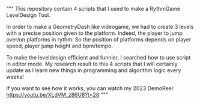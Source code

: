""" 
This repository contain 4 scripts that I used to make a RythmGame LevelDesign Tool.

In order to make a GeometryDash like videogame, we had to create 3 levels with a precise position given to the platform.
Indeed, the player to jump over/on platforms in rythm. So the position of platforms depends on player speed, player jump height and bpm/tempo. 

To make the leveldesign efficient and funnier, I searched how to use script in editor mode.
My research result to this 4 scripts that I will certainly update as I learn new things in programming and algorithm logic every weeks!

If you want to see how it works, you can watch my 2023 DemoReel: https://youtu.be/XLdVM_z86U8?t=28
"""

